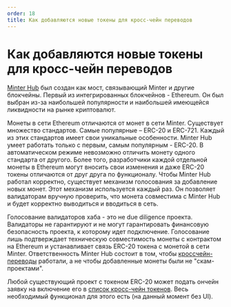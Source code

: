 ```yaml
---
order: 18
title: Как добавляются новые токены для кросс-чейн переводов
---
```


# Как добавляются новые токены для кросс-чейн переводов

[Minter Hub](/ru/earn/minter-hub) был создан как мост, связывающий Minter и другие блокчейны. Первый из интегрированных блокчейнов - Ethereum. Он был выбран из-за наибольшей популярности и наибольшей имеющейся ликвидности на рынке криптовалют.

Монеты в сети Ethereum отличаются от монет в сети Minter. Существует множество стандартов. Самые популярные – ERC-20 и ERC-721. Каждый из этих стандартов имеет свои уникальные особенности. Minter Hub умеет работать только с первым, самым популярным - ERC-20. В автоматическом режиме невозможно отличить монету одного стандарта от другого. Более того, разработчики каждой отдельной монеты в Ethereum могут вносить свои изменения и даже ERC-20 токены отличаются от друг друга по функционалу. Чтобы Minter Hub работал корректно, существует механизм голосования за добавление новых монет. Этот механизм используется каждый раз. Он позволяет валидаторам вручную проверить, что монета совместима с Minter Hub и будет корректно выводиться и вводиться в сеть.

Голосование валидаторов хаба - это не due diligence проекта. Валидаторы не гарантируют и не могут гарантировать финансовую безопасность проекта, к которому идет подключение. Голосование лишь подтверждает техническую совместимость монеты с контрактом на Ethereum и устанавливает связь ERC-20 токена с монетой в сети Minter. Ответственность Minter Hub состоит в том, чтобы [кроссчейн-переводы](/ru/earn/cross-chain) работали, а не чтобы добавленные монеты были не "скам-проектами". 

Любой существующий проект с токеном ERC-20 может подать ончейн заявку на включение его в [список кросс-чейн токенов](/ru/earn/cross-chain#%D0%BA%D0%B0%D0%BA%D0%B8%D0%B5-%D1%82%D0%BE%D0%BA%D0%B5%D0%BD%D1%8B-%D0%B4%D0%BE%D1%81%D1%82%D1%83%D0%BF%D0%BD%D1%8B-%D0%B4%D0%BB%D1%8F-%D0%BA%D1%80%D0%BE%D1%81%D1%81-%D1%87%D0%B5%D0%B9%D0%BD-%D0%BF%D0%B5%D1%80%D0%B5%D0%B2%D0%BE%D0%B4%D0%BE%D0%B2). Весь необходимый функционал для этого есть (на данный момент без UI).

